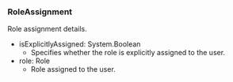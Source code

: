 ### RoleAssignment
Role assignment details.

- isExplicitlyAssigned: System.Boolean
  - Specifies whether the role is explicitly assigned to the user.
- role: Role
  - Role assigned to the user.
